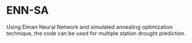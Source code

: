 # ENN-SA
Using Elman Neural Network and simulated annealing optimization technique, the code can be used for multiple station drought prediction. 
